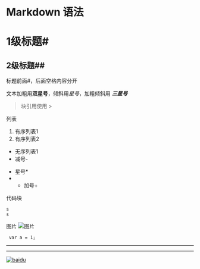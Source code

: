 # Markdown 语法
# 1级标题#
## 2级标题##

标题前面#，后面空格内容分开

文本加粗用**双星号**，倾斜用*星号*，加粗倾斜用 ***三星号***

> 块引用使用 >

列表
1. 有序列表1
2. 有序列表2

- 无序列表1
- 减号-
* 星号*
* + 加号+

代码块

    s
    s

图片
![图片](https://cdn.novenn.com/random/images/2020-04-08.jpg)

` var a = 1;`

---

***

[![baidu](https://cdn.novenn.com/random/images/2020-04-08.jpg)](baidu.com)

